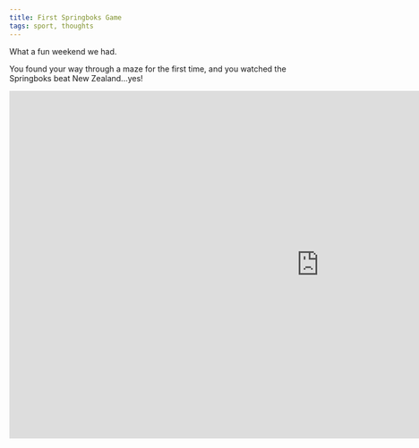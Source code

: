 ```yaml
---
title: First Springboks Game
tags: sport, thoughts
---
```


What a fun weekend we had.

You found your way through a maze for the first time, and you watched the Springboks beat New Zealand...yes!

<iframe width="1106" height="622" src="https://www.youtube.com/embed/rU-OL8kBwIM" title="Your first Springbok game" frameborder="0" allow="accelerometer; autoplay; clipboard-write; encrypted-media; gyroscope; picture-in-picture; web-share" referrerpolicy="strict-origin-when-cross-origin" allowfullscreen></iframe>
